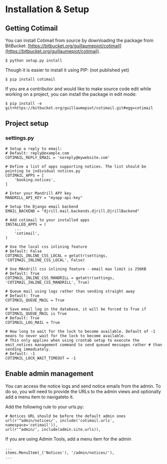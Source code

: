 Installation & Setup
====================

Getting Cotimail
----------------

You can install Cotimail from source by downloading the package from BitBucket: [https://bitbucket.org/guillaumepiot/cotimail](https://bitbucket.org/guillaumepiot/cotimail).

	$ python setup.py install

Though it is easier to install it using PIP: (not published yet)

	$ pip install cotimail

If you are a contributor and would like to make source code edit while working on a project, you can install the package in edit mode:

	$ pip install -e git+https://bitbucket.org/guillaumepiot/cotimail.git#egg=cotimail
	
	
Project setup
-------------

### settings.py

	# Setup a reply to email:
	# Default: reply@example.com
	COTIMAIL_REPLY_EMAIL = 'noreply@mywebsite.com'

	# Define a list of apps supporting notices. The list should be pointing to individual notices.py
	COTIMAIL_APPS = [
		'booking.notices',
	]
		
	# Enter your Mandrill APY key
	MANDRILL_API_KEY = "myapp-api-key"
		
	# Setup the Django email backend
	EMAIL_BACKEND = "djrill.mail.backends.djrill.DjrillBackend"

	# Add cotimail to your installed apps
	INSTALLED_APPS = (
		...
	    'cotimail',
	)

	# Use the local css inlining feature
	# Default: False
	COTIMAIL_INLINE_CSS_LOCAL = getattr(settings, 'COTIMAIL_INLINE_CSS_LOCAL', False)

	# Use MAndrill css inlining feature - email max limit is 256KB
	# Default: True
	COTIMAIL_INLINE_CSS_MANDRILL = getattr(settings, 'COTIMAIL_INLINE_CSS_MANDRILL', True)

	# Queue mail using logs rather than sending straight away
	# Default: True
	COTIMAIL_QUEUE_MAIL = True

	# Save email log in the database, it will be forced to True if COTIMAIL_QUEUE_MAIL is True
	# Default: True
	COTIMAIL_LOG_MAIL = True

	# How long to wait for the lock to become available. Default of -1 means to never wait for the lock to become available.
	# This only applies when using crontab setup to execute the emit_notices management command to send queued messages rather # than sending immediately.
	# Default: -1
	COTIMAIL_LOCK_WAIT_TIMEOUT = -1






Enable admin management
-----------------------

You can access the notice logs and send notice emails from the admin. To do so, you will need to provide the URLs to the admin views and optionally add a menu item to navigateto it.

Add the following rule to your urls.py:

	# Notices URL should be before the default admin ones
	url(r'^admin/notices/', include('cotimail.urls', namespace='cotimail')),
	url(r'^admin/', include(admin.site.urls)),

If you are using Admin Tools, add a menu item for the admin

	...
	items.MenuItem(_('Notices'), '/admin/notices/'),
	...
